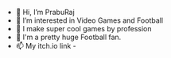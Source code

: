 - 👋 Hi, I’m PrabuRaj
- 👀 I’m interested in Video Games and Football
- 🌱 I make super cool games by profession
- 💞️ I'm a pretty huge Football fan.
- 📫 My itch.io link - 

<!---
PrabuRajM10/PrabuRajM10 is a ✨ special ✨ repository because its `README.md` (this file) appears on your GitHub profile.
You can click the Preview link to take a look at your changes.
--->
